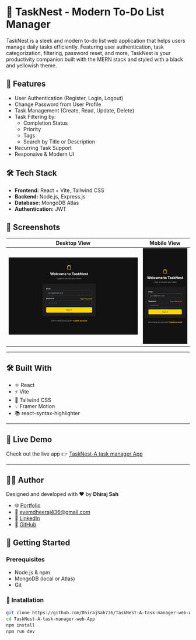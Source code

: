 # 📝 TaskNest - Modern To-Do List Manager

TaskNest is a sleek and modern to-do list web application that helps users manage daily tasks efficiently. Featuring user authentication, task categorization, filtering, password reset, and more, TaskNest is your productivity companion built with the MERN stack and styled with a black and yellowish theme.

## 🚀 Features

- User Authentication (Register, Login, Logout)
- Change Password from User Profile
- Task Management (Create, Read, Update, Delete)
- Task Filtering by:
  - Completion Status
  - Priority
  - Tags
  - Search by Title or Description
- Recurring Task Support
- Responsive & Modern UI

## 🛠 Tech Stack

- **Frontend:** React + Vite, Tailwind CSS
- **Backend:** Node.js, Express.js
- **Database:** MongoDB Atlas
- **Authentication:** JWT

## 📸 Screenshots

| Desktop View | Mobile View |
|--------------|-------------|
| ![Desktop](./src/img/TaskNest%20Desktop.jpg) | ![Mobile](./src/img/TaskNest%20Mobile.jpg) |

---

## 🛠️ Built With

- ⚛️ React
- ⚡ Vite
- 🎨 Tailwind CSS
- 💡 Framer Motion
- 📚 react-syntax-highlighter

---
## 🚀 Live Demo

Check out the live app 👉 [TaskNest-A task manager App](https://to-do-list-test-0kjw.onrender.com)

---

## 🧑‍💻 Author

Designed and developed with ❤️ by **Dhiraj Sah**

- 🌐 [Portfolio](https://www.dhirajsah99.com.np)
- 📧 eyemdheeraj436@gmail.com
- 💼 [LinkedIn](https://www.linkedin.com/in/dhiraj-sah-7a3522220/)
- 🐙 [GitHub](https://github.com/DhirajSah736)

## 🧪 Getting Started

### Prerequisites
- Node.js & npm
- MongoDB (local or Atlas)
- Git

### 🔧 Installation

```bash
git clone https://github.com/DhirajSah736/TaskNest-A-task-manager-web-App.git
cd TaskNest-A-task-manager-web-App
npm install
npm run dev